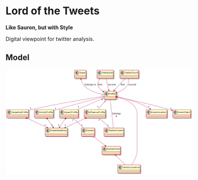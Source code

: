 # Lord of the Tweets

**Like Sauron, but with Style**

Digital viewpoint for twitter analysis.

## Model

![Domain Model](./spec/docs/overview.png)